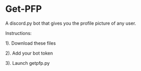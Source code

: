 # Get-PFP
A discord.py bot that gives you the profile picture of any user.

Instructions:

1). Download these files

2). Add your bot token

3). Launch getpfp.py
